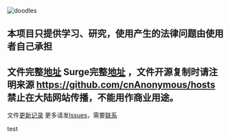 ![doodles](https://www.google.com/logos/doodles/2016/dragon-boat-festival-2016-5688885083373568-hp2x.jpg)
##   本项目只提供学习、研究，使用产生的法律问题由使用者自己承担
##   文件完整[地址](https://raw.githubusercontent.com/cnAnonymous/hosts/master/hosts )  Surge完整[地址](https://raw.githubusercontent.com/cnAnonymous/hosts/master/Surge/hosts.conf)  ，文件开源复制时请注明来源 https://github.com/cnAnonymous/hosts 禁止在大陆网站传播，不能用作商业用途。

文件[更新记录](https://github.com/cnAnonymous/hosts/blob/master/Updatelog.md)
更多请发[Issues](https://github.com/cnAnonymous/hosts/issues/new)，需要[联系](mailto:newmingtian@gmail.com)

test





